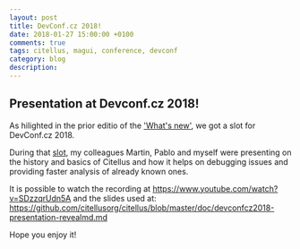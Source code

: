 ```yaml
---
layout: post
title: DevConf.cz 2018!
date: 2018-01-27 15:00:00 +0100
comments: true
tags: citellus, magui, conference, devconf
category: blog
description:
---
```

## Presentation at Devconf.cz 2018!

As hilighted in the prior editio of the ['What's new']({filename}2018-01-16-recent-changes-in-magui-and-citellus.markdown), we got a slot for DevConf.cz 2018.

During that [slot](https://devconfcz2018.sched.com/event/DJXG/detect-pitfalls-of-osp-deployments-with-citellus), my colleagues Martin, Pablo and myself were presenting on the history and basics of Citellus and how it helps on debugging issues and providing faster analysis of already known ones.

It is possible to watch the recording at <https://www.youtube.com/watch?v=SDzzqrUdn5A> and the slides used at: <https://github.com/citellusorg/citellus/blob/master/doc/devconfcz2018-presentation-revealmd.md>

Hope you enjoy it!
